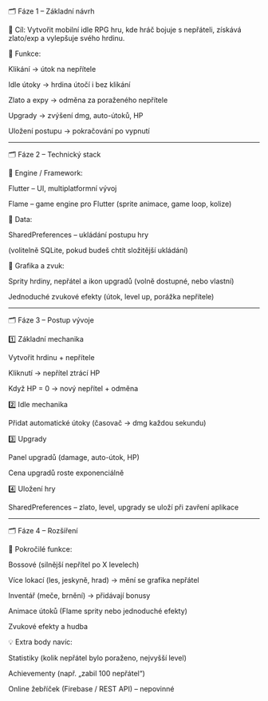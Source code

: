 🗂️ Fáze 1 – Základní návrh

🎯 Cíl:
Vytvořit mobilní idle RPG hru, kde hráč bojuje s nepřáteli, získává zlato/exp a vylepšuje svého hrdinu.

📌 Funkce:

Klikání → útok na nepřítele

Idle útoky → hrdina útočí i bez klikání

Zlato a expy → odměna za poraženého nepřítele

Upgrady → zvýšení dmg, auto-útoků, HP

Uložení postupu → pokračování po vypnutí



---

🗂️ Fáze 2 – Technický stack

🧠 Engine / Framework:

Flutter – UI, multiplatformní vývoj

Flame – game engine pro Flutter (sprite animace, game loop, kolize)


💾 Data:

SharedPreferences – ukládání postupu hry

(volitelně SQLite, pokud budeš chtít složitější ukládání)


🎨 Grafika a zvuk:

Sprity hrdiny, nepřátel a ikon upgradů (volně dostupné, nebo vlastní)

Jednoduché zvukové efekty (útok, level up, porážka nepřítele)



---

🗂️ Fáze 3 – Postup vývoje

1️⃣ Základní mechanika

Vytvořit hrdinu + nepřítele

Kliknutí → nepřítel ztrácí HP

Když HP = 0 → nový nepřítel + odměna


2️⃣ Idle mechanika

Přidat automatické útoky (časovač → dmg každou sekundu)


3️⃣ Upgrady

Panel upgradů (damage, auto-útok, HP)

Cena upgradů roste exponenciálně


4️⃣ Uložení hry

SharedPreferences – zlato, level, upgrady se uloží při zavření aplikace



---

🗂️ Fáze 4 – Rozšíření

🔐 Pokročilé funkce:

Bossové (silnější nepřítel po X levelech)

Více lokací (les, jeskyně, hrad) → mění se grafika nepřátel

Inventář (meče, brnění) → přidávají bonusy

Animace útoků (Flame sprity nebo jednoduché efekty)

Zvukové efekty a hudba


💡 Extra body navíc:

Statistiky (kolik nepřátel bylo poraženo, nejvyšší level)

Achievementy (např. „zabil 100 nepřátel“)

Online žebříček (Firebase / REST API) – nepovinné
